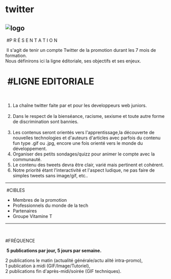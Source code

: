 # twitter
![logo](https://www.crhoy.com/wp-content/uploads/2012/03/twitter-evolution-360.jpg)
​
---
​
#P R É S E N T A T I O N  

​
Il s'agit de tenir un compte Twitter de la promotion durant les 7 mois de formation.  
​
Nous définirons ici la ligne éditoriale, ses objectifs et ses enjeux.  

​
#LIGNE EDITORIALE 
====
​
​
​
1. La chaîne twitter faite par et pour les developpeurs web juniors.  
​
2. Dans le respect de la bienséance, racisme, sexisme et toute autre forme de discrimination sont bannies.  
​
3. Les contenus seront orientés vers l'apprentissage,la découverte de nouvelles technologies et d'auteurs d'articles avec parfois du contenu fun type .gif ou .jpg, encore une fois orienté vers le monde du développement.
​
4. Organiser des petits sondages/quizz pour animer le compte avec la communauté.
​
5. Le contenu des tweets devra être clair, varié mais pertinent et cohérent.
​
6. Notre priorité étant l'interactivité et l'aspect ludique, ne pas faire de simples tweets sans image/gif, etc..
​
----
​
#CIBLES
​
- Membres de la promotion
- Professionnels du monde de la tech
- Partenaires
- Groupe Vitamine T
​
---
​

#FRÉQUENCE  

​
**5 publications par jour, 5 jours par semaine.**  

​2 publications le matin (actualité générale/actu alité intra-promo),   
1 publication à midi (GIF/Image/Tutoriel),  
2 publications fin d'après-midi/soirée (GIF techniques).